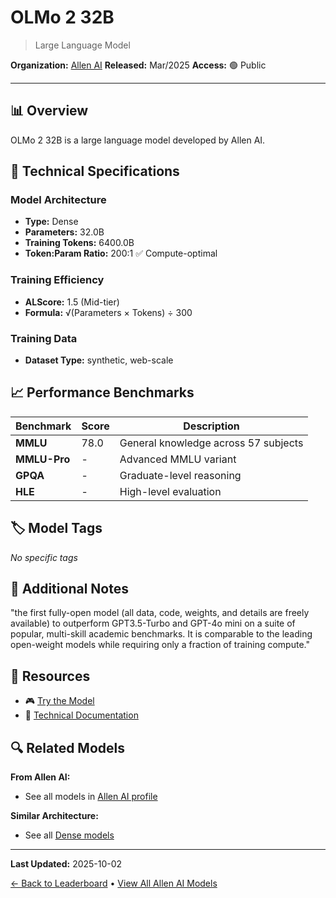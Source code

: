 # OLMo 2 32B

> Large Language Model

**Organization:** [Allen AI](../../labs/allen-ai.md)
**Released:** Mar/2025
**Access:** 🟢 Public

---

## 📊 Overview

OLMo 2 32B is a large language model developed by Allen AI.

## 🔧 Technical Specifications

### Model Architecture
- **Type:** Dense
- **Parameters:** 32.0B
- **Training Tokens:** 6400.0B
- **Token:Param Ratio:** 200:1 ✅ Compute-optimal

### Training Efficiency
- **ALScore:** 1.5 (Mid-tier)
- **Formula:** √(Parameters × Tokens) ÷ 300

### Training Data
- **Dataset Type:** synthetic, web-scale

## 📈 Performance Benchmarks

| Benchmark | Score | Description |
|-----------|-------|-------------|
| **MMLU** | 78.0 | General knowledge across 57 subjects |
| **MMLU-Pro** | - | Advanced MMLU variant |
| **GPQA** | - | Graduate-level reasoning |
| **HLE** | - | High-level evaluation |

## 🏷️ Model Tags

_No specific tags_

## 📝 Additional Notes

"the first fully-open model (all data, code, weights, and details are freely available) to outperform GPT3.5-Turbo and GPT-4o mini on a suite of popular, multi-skill academic benchmarks. It is comparable to the leading open-weight models while requiring only a fraction of training compute."

## 🔗 Resources

- 🎮 [Try the Model](https://playground.allenai.org/?model=olmo-2-0325-32b-instruct)
- 📄 [Technical Documentation](https://allenai.org/blog/olmo2-32B)

## 🔍 Related Models

**From Allen AI:**
- See all models in [Allen AI profile](../../labs/allen-ai.md)

**Similar Architecture:**
- See all [Dense models](../../architectures/dense.md)

---

**Last Updated:** 2025-10-02

[← Back to Leaderboard](../../README.md) • [View All Allen AI Models](../../labs/allen-ai.md)
